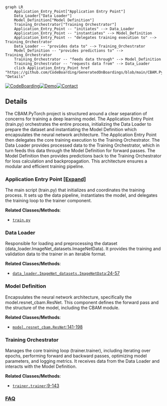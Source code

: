 ```mermaid
graph LR
    Application_Entry_Point["Application Entry Point"]
    Data_Loader["Data Loader"]
    Model_Definition["Model Definition"]
    Training_Orchestrator["Training Orchestrator"]
    Application_Entry_Point -- "initiates" --> Data_Loader
    Application_Entry_Point -- "instantiates" --> Model_Definition
    Application_Entry_Point -- "delegates training execution to" --> Training_Orchestrator
    Data_Loader -- "provides data to" --> Training_Orchestrator
    Model_Definition -- "provides predictions to" --> Training_Orchestrator
    Training_Orchestrator -- "feeds data through" --> Model_Definition
    Training_Orchestrator -- "requests data from" --> Data_Loader
    click Application_Entry_Point href "https://github.com/CodeBoarding/GeneratedOnBoardings/blob/main/CBAM.PyTorch/Application_Entry_Point.md" "Details"
```

[![CodeBoarding](https://img.shields.io/badge/Generated%20by-CodeBoarding-9cf?style=flat-square)](https://github.com/CodeBoarding/GeneratedOnBoardings)[![Demo](https://img.shields.io/badge/Try%20our-Demo-blue?style=flat-square)](https://www.codeboarding.org/demo)[![Contact](https://img.shields.io/badge/Contact%20us%20-%20contact@codeboarding.org-lightgrey?style=flat-square)](mailto:contact@codeboarding.org)

## Details

The CBAM.PyTorch project is structured around a clear separation of concerns for training a deep learning model. The Application Entry Point (train.py) orchestrates the entire process, initializing the Data Loader to prepare the dataset and instantiating the Model Definition which encapsulates the neural network architecture. The Application Entry Point then delegates the core training execution to the Training Orchestrator. The Data Loader provides processed data to the Training Orchestrator, which in turn feeds this data through the Model Definition for forward passes. The Model Definition then provides predictions back to the Training Orchestrator for loss calculation and backpropagation. This architecture ensures a modular and efficient training pipeline.

### Application Entry Point [[Expand]](./Application_Entry_Point.md)
The main script (train.py) that initializes and coordinates the training process. It sets up the data pipeline, instantiates the model, and delegates the training loop to the trainer component.


**Related Classes/Methods**:

- <a href="https://github.com/luuuyi/CBAM.PyTorch/blob/master/train.py" target="_blank" rel="noopener noreferrer">`train.py`</a>


### Data Loader
Responsible for loading and preprocessing the dataset (data_loader.ImageNet_datasets.ImageNetData). It provides the training and validation data to the trainer in an iterable format.


**Related Classes/Methods**:

- <a href="https://github.com/luuuyi/CBAM.PyTorch/blob/master/data_loader/ImageNet_datasets.py#L24-L57" target="_blank" rel="noopener noreferrer">`data_loader.ImageNet_datasets.ImageNetData`:24-57</a>


### Model Definition
Encapsulates the neural network architecture, specifically the model.resnet_cbam.ResNet. This component defines the forward pass and the structure of the model, including the CBAM module.


**Related Classes/Methods**:

- <a href="https://github.com/luuuyi/CBAM.PyTorch/blob/master/model/resnet_cbam.py#L141-L198" target="_blank" rel="noopener noreferrer">`model.resnet_cbam.ResNet`:141-198</a>


### Training Orchestrator
Manages the core training loop (trainer.trainer), including iterating over epochs, performing forward and backward passes, optimizing model parameters, and logging metrics. It receives data from the Data Loader and interacts with the Model Definition.


**Related Classes/Methods**:

- <a href="https://github.com/luuuyi/CBAM.PyTorch/blob/master/trainer/trainer.py#L9-L143" target="_blank" rel="noopener noreferrer">`trainer.trainer`:9-143</a>




### [FAQ](https://github.com/CodeBoarding/GeneratedOnBoardings/tree/main?tab=readme-ov-file#faq)